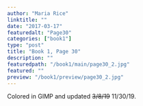 ```yaml
---
author: "Maria Rice"
linktitle: ""
date: "2017-03-17"
featuredalt: "Page30"
categories: ["book1"]
type: "post"
title: "Book 1, Page 30"
description: ""
featuredpath: "/book1/main/page30_2.jpg"
featured: ""
preview: "/book1/preview/page30_2.jpg"
---
```


Colored in GIMP and updated ~~3/8/19~~ 11/30/19. 
